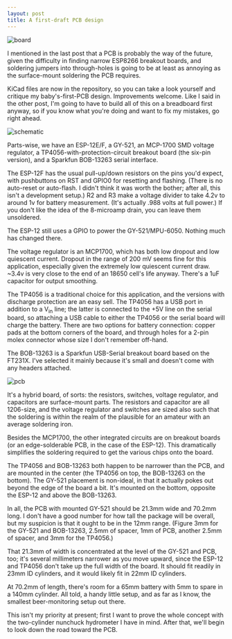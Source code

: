 ```yaml
---
layout: post
title: A first-draft PCB design
---
```


![board](https://i.imgur.com/WQ3txBw.png)

I mentioned in the last post that a PCB is probably the way of the future, given the difficulty in finding narrow ESP8266 breakout boards, and soldering jumpers into through-holes is going to be at least as annoying as the surface-mount soldering the PCB requires.

KiCad files are now in the repository, so you can take a look yourself and critique my baby's-first-PCB design. Improvements welcome. Like I said in the other post, I'm going to have to build all of this on a breadboard first anyway, so if you know what you're doing and want to fix my mistakes, go right ahead.

![schematic](https://i.imgur.com/ad3bu5r.png)

Parts-wise, we have an ESP-12E/F, a GY-521, an MCP-1700 SMD voltage regulator, a TP4056-with-protection-circuit breakout board (the six-pin version), and a Sparkfun BOB-13263 serial interface.

The ESP-12F has the usual pull-up/down resistors on the pins you'd expect, with pushbuttons on RST and GPIO0 for resetting and flashing. (There is no auto-reset or auto-flash. I didn't think it was worth the bother; after all, this isn't a development setup.) R2 and R3 make a voltage divider to take 4.2v to around 1v for battery measurement. (It's actually .988 volts at full power.) If you don't like the idea of the 8-microamp drain, you can leave them unsoldered.

The ESP-12 still uses a GPIO to power the GY-521/MPU-6050. Nothing much has changed there.

The voltage regulator is an MCP1700, which has both low dropout and low quiescent current. Dropout in the range of 200 mV seems fine for this application, especially given the extremely low quiescent current draw. ~3.4v is very close to the end of an 18650 cell's life anyway. There's a 1uF capacitor for output smoothing.

The TP4056 is a traditional choice for this application, and the versions with discharge protection are an easy sell. The TP4056 has a USB port in addition to a V<sub>in</sub> line; the latter is connected to the +5V line on the serial board, so attaching a USB cable to either the TP4056 or the serial board will charge the battery. There are two options for battery connection: copper pads at the bottom corners of the board, and through holes for a 2-pin molex connector whose size I don't remember off-hand.

The BOB-13263 is a Sparkfun USB-Serial breakout board based on the FT231X. I've selected it mainly because it's small and doesn't come with any headers attached.

![pcb](https://i.imgur.com/zugJUQB.png)

It's a hybrid board, of sorts: the resistors, switches, voltage regulator, and capacitors are surface-mount parts. The resistors and capacitor are all 1206-size, and the voltage regulator and switches are sized also such that the soldering is within the realm of the plausible for an amateur with an average soldering iron.

Besides the MCP1700, the other integrated circuits are on breakout boards (or an edge-solderable PCB, in the case of the ESP-12). This dramatically simplifies the soldering required to get the various chips onto the board.

The TP4056 and BOB-13263 both happen to be narrower than the PCB, and are mounted in the center (the TP4056 on top, the BOB-13263 on the bottom). The GY-521 placement is non-ideal, in that it actually pokes out beyond the edge of the board a bit. It's mounted on the bottom, opposite the ESP-12 and above the BOB-13263.

In all, the PCB with mounted GY-521 should be 21.3mm wide and 70.2mm long. I don't have a good number for how tall the package will be overall, but my suspicion is that it ought to be in the 12mm range. (Figure 3mm for the GY-521 and BOB-13263, 2.5mm of spacer, 1mm of PCB, another 2.5mm of spacer, and 3mm for the TP4056.)

That 21.3mm of width is concentrated at the level of the GY-521 and PCB, too; it's several millimeters narrower as you move upward, since the ESP-12 and TP4056 don't take up the full width of the board. It should fit readily in 23mm ID cylinders, and it would likely fit in 22mm ID cylinders.

At 70.2mm of length, there's room for a 65mm battery with 5mm to spare in a 140mm cylinder. All told, a handy little setup, and as far as I know, the smallest beer-monitoring setup out there.

This isn't my priority at present; first I want to prove the whole concept with the two-cylinder nunchuck hydrometer I have in mind. After that, we'll begin to look down the road toward the PCB.
